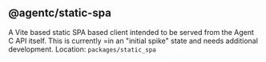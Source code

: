 ## @agentc/static-spa
A Vite based static SPA based client intended to be served from the Agent C API itself.  This is currently =in an "initial spike" state and needs additional development.
Location: `packages/static_spa`
